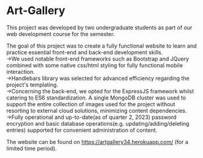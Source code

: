 # Art-Gallery

This project was developed by two undergraduate students as part of our web development course for the semester.

The goal of this project was to create a fully functional website to learn and practice essential front-end and back-end development skills.<br> 
->We used notable front-end frameworks such as Bootstrap and JQuery combined with some native css/html styling for fully functional mobile interaction. <br>
->Handlebars library was selected for advanced efficiency regarding the project's templating. <br>
->Concerning the back-end, we opted for the ExpressJS framework whilst catering to ES6 standardization. A single MongoDB cluster was used to support the entire collection of images used for the project without resorting to external cloud solutions, minimizing content dependencies. <br>
->Fully operational and up-to-date(as of quarter 2, 2023) password encryption and basic database operations(e.g. updating/adding/deleting entries) supported for convenient administration of content.<br>


The website can be found on https://artgallery34.herokuapp.com/ (for a limited time period).
